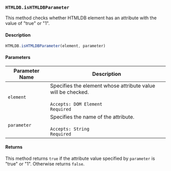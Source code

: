 ### `HTMLDB.isHTMLDBParameter`

This method checks whether HTMLDB element has an attribute with the value of "true" or "1".

#### Description

```javascript
HTMLDB.isHTMLDBParameter(element, parameter)
```

#### Parameters

| Parameter Name             | Description                               |
| -------------------------- | ----------------------------------------- |
| `element` | Specifies the element whose attribute value will be checked.<br><br>`Accepts: DOM Element`<br>`Required` |
| `parameter` | Specifies the name of the attribute.<br><br>`Accepts: String`<br>`Required` |

#### Returns

This method returns `true` if the attribute value specified by `parameter` is "true" or "1". Otherwise returns `false`.